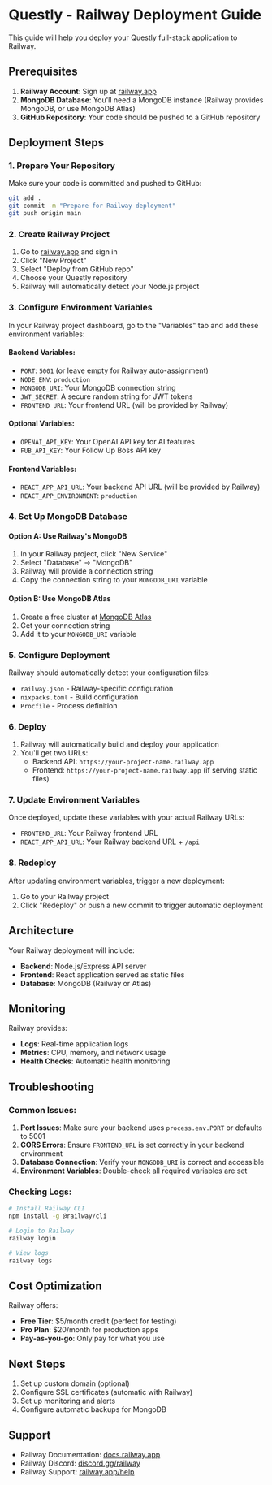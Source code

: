 # Questly - Railway Deployment Guide

This guide will help you deploy your Questly full-stack application to Railway.

## Prerequisites

1. **Railway Account**: Sign up at [railway.app](https://railway.app)
2. **MongoDB Database**: You'll need a MongoDB instance (Railway provides MongoDB, or use MongoDB Atlas)
3. **GitHub Repository**: Your code should be pushed to a GitHub repository

## Deployment Steps

### 1. Prepare Your Repository

Make sure your code is committed and pushed to GitHub:

```bash
git add .
git commit -m "Prepare for Railway deployment"
git push origin main
```

### 2. Create Railway Project

1. Go to [railway.app](https://railway.app) and sign in
2. Click "New Project"
3. Select "Deploy from GitHub repo"
4. Choose your Questly repository
5. Railway will automatically detect your Node.js project

### 3. Configure Environment Variables

In your Railway project dashboard, go to the "Variables" tab and add these environment variables:

#### Backend Variables:
- `PORT`: `5001` (or leave empty for Railway auto-assignment)
- `NODE_ENV`: `production`
- `MONGODB_URI`: Your MongoDB connection string
- `JWT_SECRET`: A secure random string for JWT tokens
- `FRONTEND_URL`: Your frontend URL (will be provided by Railway)

#### Optional Variables:
- `OPENAI_API_KEY`: Your OpenAI API key for AI features
- `FUB_API_KEY`: Your Follow Up Boss API key

#### Frontend Variables:
- `REACT_APP_API_URL`: Your backend API URL (will be provided by Railway)
- `REACT_APP_ENVIRONMENT`: `production`

### 4. Set Up MongoDB Database

#### Option A: Use Railway's MongoDB
1. In your Railway project, click "New Service"
2. Select "Database" → "MongoDB"
3. Railway will provide a connection string
4. Copy the connection string to your `MONGODB_URI` variable

#### Option B: Use MongoDB Atlas
1. Create a free cluster at [MongoDB Atlas](https://cloud.mongodb.com)
2. Get your connection string
3. Add it to your `MONGODB_URI` variable

### 5. Configure Deployment

Railway should automatically detect your configuration files:
- `railway.json` - Railway-specific configuration
- `nixpacks.toml` - Build configuration
- `Procfile` - Process definition

### 6. Deploy

1. Railway will automatically build and deploy your application
2. You'll get two URLs:
   - Backend API: `https://your-project-name.railway.app`
   - Frontend: `https://your-project-name.railway.app` (if serving static files)

### 7. Update Environment Variables

Once deployed, update these variables with your actual Railway URLs:
- `FRONTEND_URL`: Your Railway frontend URL
- `REACT_APP_API_URL`: Your Railway backend URL + `/api`

### 8. Redeploy

After updating environment variables, trigger a new deployment:
1. Go to your Railway project
2. Click "Redeploy" or push a new commit to trigger automatic deployment

## Architecture

Your Railway deployment will include:
- **Backend**: Node.js/Express API server
- **Frontend**: React application served as static files
- **Database**: MongoDB (Railway or Atlas)

## Monitoring

Railway provides:
- **Logs**: Real-time application logs
- **Metrics**: CPU, memory, and network usage
- **Health Checks**: Automatic health monitoring

## Troubleshooting

### Common Issues:

1. **Port Issues**: Make sure your backend uses `process.env.PORT` or defaults to 5001
2. **CORS Errors**: Ensure `FRONTEND_URL` is set correctly in your backend environment
3. **Database Connection**: Verify your `MONGODB_URI` is correct and accessible
4. **Environment Variables**: Double-check all required variables are set

### Checking Logs:
```bash
# Install Railway CLI
npm install -g @railway/cli

# Login to Railway
railway login

# View logs
railway logs
```

## Cost Optimization

Railway offers:
- **Free Tier**: $5/month credit (perfect for testing)
- **Pro Plan**: $20/month for production apps
- **Pay-as-you-go**: Only pay for what you use

## Next Steps

1. Set up custom domain (optional)
2. Configure SSL certificates (automatic with Railway)
3. Set up monitoring and alerts
4. Configure automatic backups for MongoDB

## Support

- Railway Documentation: [docs.railway.app](https://docs.railway.app)
- Railway Discord: [discord.gg/railway](https://discord.gg/railway)
- Railway Support: [railway.app/help](https://railway.app/help) 